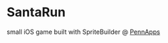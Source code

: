 SantaRun
========

small iOS game built with SpriteBuilder @ [PennApps](http://2014f.pennapps.com/)

